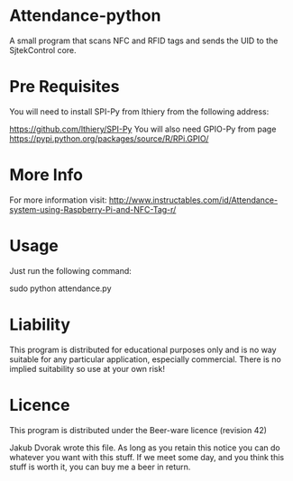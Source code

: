 Attendance-python
==============

A small program that scans NFC and RFID tags and sends the UID to the SjtekControl core.


Pre Requisites
==============

You will need to install SPI-Py from lthiery from the following address:

https://github.com/lthiery/SPI-Py
You will also need GPIO-Py from page 
https://pypi.python.org/packages/source/R/RPi.GPIO/


More Info
==============

For more information visit: http://www.instructables.com/id/Attendance-system-using-Raspberry-Pi-and-NFC-Tag-r/


Usage
==============

Just run the following command:

sudo python attendance.py 


Liability
==============
This program is distributed for educational purposes only and is no way suitable for any particular application, especially commercial. There is no implied suitability so use at your own risk!


Licence
==============
This program is distributed under the Beer-ware licence (revision 42)

Jakub Dvorak wrote this file. As long as you retain this notice you can do whatever you want with this stuff. If we meet some day, and you think this stuff is worth it, you can buy me a beer in return.

